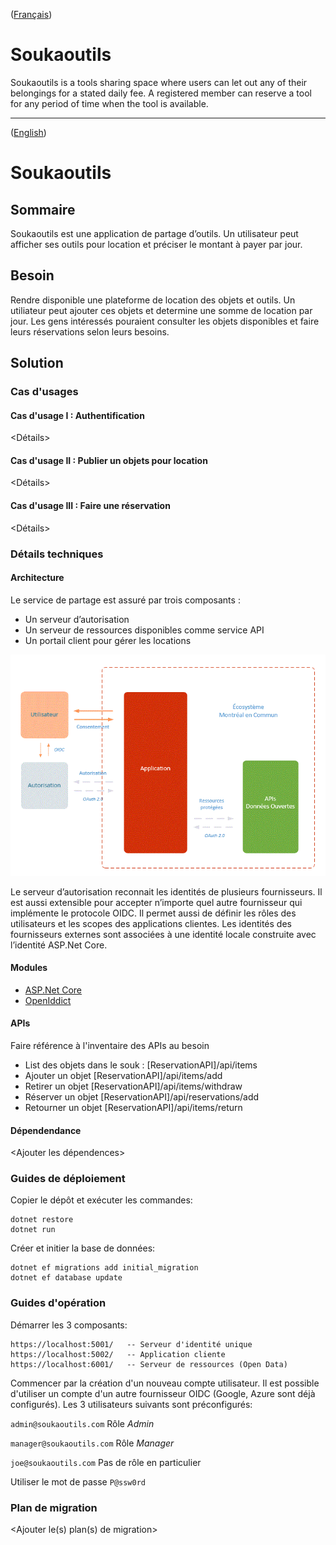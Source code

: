 ([Français](#french-version))

<a id='english-version' class='anchor' aria-hidden='true'/>

# Soukaoutils
Soukaoutils is a tools sharing space where users can let out any of their belongings for a stated daily fee. A registered member can reserve a tool for any period of time when the tool is available.


______________________  
([English](#english-version))

<a id='french-version' class='anchor' aria-hidden='true'/>

# Soukaoutils
## Sommaire
Soukaoutils est une application de partage d’outils. Un utilisateur peut afficher ses outils pour location et préciser le montant à payer par jour.

## Besoin
Rendre disponible une plateforme de location des objets et outils. Un utiliateur peut ajouter ces objets et determine une somme de location par jour. Les gens intéressés pouraient consulter les objets disponibles et faire leurs réservations selon leurs besoins.
## Solution
### Cas d'usages
#### Cas d'usage I : Authentification
<Détails>
#### Cas d'usage II : Publier un objets pour location
<Détails>
#### Cas d'usage III : Faire une réservation
<Détails>
### Détails techniques
#### Architecture  
Le service de partage est assuré par trois composants :
-	Un serveur d’autorisation
-	Un serveur de ressources disponibles comme service API
-	Un portail client pour gérer les locations 

![Image of OAuth 2.0](https://github.com/VilledeMontreal/soukaoutils/raw/master/OAuth20-MeC.GIF)

Le serveur d’autorisation reconnait les identités de plusieurs fournisseurs. Il est aussi extensible pour accepter n’importe quel autre fournisseur qui implémente le protocole OIDC. Il permet aussi de définir les rôles des utilisateurs et les scopes des applications clientes. Les identités des fournisseurs externes sont associées à une identité locale construite avec l’identité ASP.Net Core.
#### Modules
- <a class='anchor' href='../../R%C3%A9f%C3%A9rentiel/ASP.NET%20Core/Readme.md'>ASP.Net Core</a>  
- <a class='anchor' href='../../R%C3%A9f%C3%A9rentiel/OpenIddict'>OpenIddict</a>  
#### APIs
Faire référence à l'inventaire des APIs au besoin  
- List des objets dans le souk : [ReservationAPI]/api/items
- Ajouter un objet [ReservationAPI]/api/items/add
- Retirer un objet [ReservationAPI]/api/items/withdraw
- Réserver un objet [ReservationAPI]/api/reservations/add
- Retourner un objet [ReservationAPI]/api/items/return
#### Dépendendance
<Ajouter les dépendences>
### Guides de déploiement
Copier le dépôt et exécuter les commandes:
```
dotnet restore 
dotnet run
```
Créer et initier la base de données:
```
dotnet ef migrations add initial_migration
dotnet ef database update

```
### Guides d'opération
Démarrer les 3 composants:
```
https://localhost:5001/   -- Serveur d'identité unique
https://localhost:5002/   -- Application cliente
https://localhost:6001/   -- Serveur de ressources (Open Data)
```
Commencer par la création d'un nouveau compte utilisateur. Il est possible d'utiliser un compte d'un autre fournisseur OIDC (Google, Azure sont déjà configurés).
Les 3 utilisateurs suivants sont préconfigurés:

`admin@soukaoutils.com`       Rôle *Admin*

`manager@soukaoutils.com`     Rôle *Manager*

`joe@soukaoutils.com`        Pas de rôle en particulier

Utiliser le mot de passe `P@ssw0rd`

### Plan de migration
<Ajouter le(s) plan(s) de migration>
